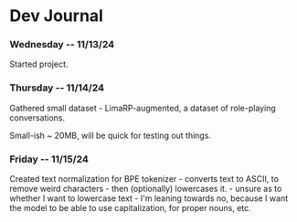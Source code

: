 # Dev Journal



### Wednesday -- 11/13/24

Started project.


### Thursday -- 11/14/24

Gathered small dataset - LimaRP-augmented, a dataset of role-playing conversations.

Small-ish ~ 20MB, will be quick for testing out things.


### Friday -- 11/15/24

Created text normalization for BPE tokenizer - converts text to ASCII, to remove weird characters - then (optionally) lowercases it.
    - unsure as to whether I want to lowercase text - I'm leaning towards no, because I want the model to be able to use capitalization, for proper nouns, etc.

